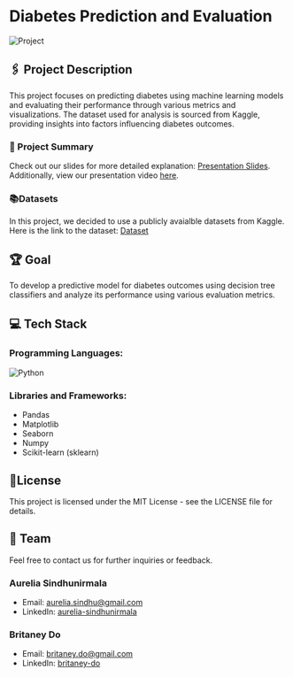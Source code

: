 # Diabetes Prediction and Evaluation

![Project](https://github.com/AureliaSindhu/HealthcareDiabetes/assets/100260518/fbed8130-3814-40eb-9294-129b1736beae)

## 🖇️ Project Description
This project focuses on predicting diabetes using machine learning models and evaluating their performance through various metrics and visualizations. The dataset used for analysis is sourced from Kaggle, providing insights into factors influencing diabetes outcomes.

### 📰 Project Summary
Check out our slides for more detailed explanation: [Presentation Slides](https://www.canva.com/design/DAGJS8atnk4/0-lkIm1PARw5djrRL1zI0A/edit?utm_content=DAGJS8atnk4&utm_campaign=designshare&utm_medium=link2&utm_source=sharebutton).
Additionally, view our presentation video [here](https://drive.google.com/file/d/1qh8JyiKwSz-48Km4LrMK4SygHs1LZRvI/view?usp=drivesdk).

### 📚Datasets
In this project, we decided to use a publicly avaialble datasets from Kaggle.
Here is the link to the dataset: [Dataset](https://www.kaggle.com/datasets/nanditapore/healthcare-diabetes)

## 🏆 Goal
To develop a predictive model for diabetes outcomes using decision tree classifiers and analyze its performance using various evaluation metrics.

## 💻 Tech Stack

### Programming Languages: 
![Python](https://img.shields.io/badge/python-3670A0?style=for-the-badge&logo=python&logoColor=ffdd54)

### Libraries and Frameworks:
- Pandas
- Matplotlib
- Seaborn
- Numpy
- Scikit-learn (sklearn)

## 📝License
This project is licensed under the MIT License - see the LICENSE file for details.

## 👥 Team
Feel free to contact us for further inquiries or feedback. 

### Aurelia Sindhunirmala
- Email: [aurelia.sindhu@gmail.com](mailto:aurelia.sindhu@gmail.com)
- LinkedIn: [aurelia-sindhunirmala](https://linkedin.com/in/aurelia-sindhunirmala-b14280216/)

### Britaney Do
- Email: [britaney.do@gmail.com](mailto:britaney.do@gmail.com)
- LinkedIn: [britaney-do](https://linkedin.com/in/britaney-do-6866a9230/)
